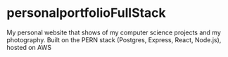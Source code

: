 # personalportfolioFullStack
My personal website that shows of my computer science projects and my photography. Built on the PERN stack (Postgres, Express, React, Node.js), hosted on AWS
